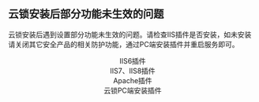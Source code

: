 ## 云锁安装后部分功能未生效的问题

云锁安装后遇到设置部分功能未生效的问题。请检查IIS插件是否安装，如未安装请关闭其它安全产品的相关防护功能，通过PC端安装插件并重启服务即可。

<center>IIS6插件

<center>IIS7、IIS8插件

<center>Apache插件

<center>云锁PC端安装插件